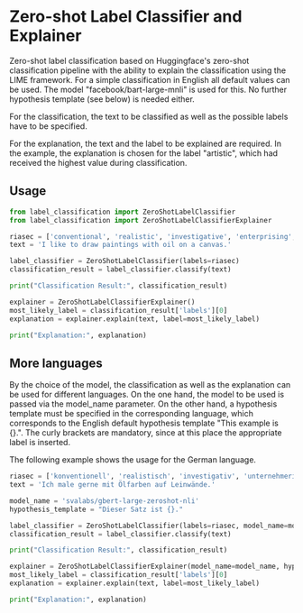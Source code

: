 # Zero-shot Label Classifier and Explainer

Zero-shot label classification based on Huggingface's zero-shot classification pipeline with the ability to explain the classification using the LIME framework. For a simple classification in English all default values can be used. The model "facebook/bart-large-mnli" is used for this. No further hypothesis template (see below) is needed either.

For the classification, the text to be classified as well as the possible labels have to be specified. 

For the explanation, the text and the label to be explained are required. In the example, the explanation is chosen for the label "artistic", which had received the highest value during classification.

## Usage
```python
from label_classification import ZeroShotLabelClassifier
from label_classification import ZeroShotLabelClassifierExplainer

riasec = ['conventional', 'realistic', 'investigative', 'enterprising', 'social', 'artistic']
text = 'I like to draw paintings with oil on a canvas.'

label_classifier = ZeroShotLabelClassifier(labels=riasec)
classification_result = label_classifier.classify(text)

print("Classification Result:", classification_result)

explainer = ZeroShotLabelClassifierExplainer()
most_likely_label = classification_result['labels'][0]
explanation = explainer.explain(text, label=most_likely_label)

print("Explanation:", explanation)
```

## More languages
By the choice of the model, the classification as well as the explanation can be used for different languages. On the one hand, the model to be used is passed via the model_name parameter. On the other hand, a hypothesis template must be specified in the corresponding language, which corresponds to the English default hypothesis template "This example is {}.". The curly brackets are mandatory, since at this place the appropriate label is inserted.

The following example shows the usage for the German language.

```python
riasec = ['konventionell', 'realistisch', 'investigativ', 'unternehmerisch', 'sozial', 'künstlerisch']
text = 'Ich male gerne mit Ölfarben auf Leinwände.'

model_name = 'svalabs/gbert-large-zeroshot-nli'
hypothesis_template = "Dieser Satz ist {}." 

label_classifier = ZeroShotLabelClassifier(labels=riasec, model_name=model_name, hypothesis_template=hypothesis_template)
classification_result = label_classifier.classify(text)

print("Classification Result:", classification_result)

explainer = ZeroShotLabelClassifierExplainer(model_name=model_name, hypothesis_template=hypothesis_template)
most_likely_label = classification_result['labels'][0]
explanation = explainer.explain(text, label=most_likely_label)

print("Explanation:", explanation)
```